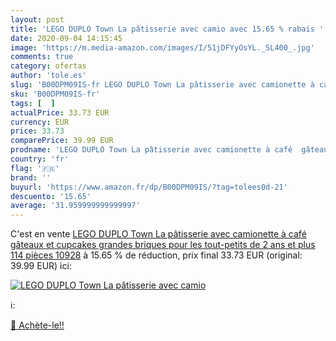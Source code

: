 ```yaml
---
layout: post
title: 'LEGO DUPLO Town La pâtisserie avec camio avec 15.65 % rabais '
date: 2020-09-04 14:15:45
image: 'https://m.media-amazon.com/images/I/51jDFYyOsYL._SL400_.jpg'
comments: true
category: ofertas
author: 'tole.es'
slug: 'B00DPM09IS-fr LEGO DUPLO Town La pâtisserie avec camionette à café...'
sku: 'B00DPM09IS-fr'
tags: [  ]
actualPrice: 33.73 EUR
currency: EUR
price: 33.73
comparePrice: 39.99 EUR
prodname: 'LEGO DUPLO Town La pâtisserie avec camionette à café  gâteaux et cupcakes  grandes briques pour les tout-petits de 2 ans et plus  114 pièces 10928'
country: 'fr'
flag: '🇫🇷'
brand: ''
buyurl: 'https://www.amazon.fr/dp/B00DPM09IS/?tag=tolees0d-21'
descuento: '15.65'
average: '31.959999999999997'
---
```


C'est en vente [LEGO DUPLO Town La pâtisserie avec camionette à café  gâteaux et cupcakes  grandes briques pour les tout-petits de 2 ans et plus  114 pièces 10928](https://www.amazon.fr/dp/B00DPM09IS/?tag=tolees0d-21)  à  15.65 % de réduction, prix final  33.73 EUR (original: 39.99 EUR) ici:

[![LEGO DUPLO Town La pâtisserie avec camio](https://m.media-amazon.com/images/I/51jDFYyOsYL._SL400_.jpg)](https://www.amazon.fr/dp/B00DPM09IS/?tag=tolees0d-21)

ℹ️:


[🛒 Achète-le!!](https://www.amazon.fr/dp/B00DPM09IS/?tag=tolees0d-21)
